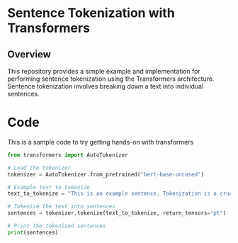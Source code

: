 # Sentence Tokenization with Transformers

## Overview

This repository provides a simple example and implementation for performing sentence tokenization using the Transformers architecture. Sentence tokenization involves breaking down a text into individual sentences.

# Code

This is a sample code to try getting hands-on with transformers

```python
from transformers import AutoTokenizer

# Load the tokenizer
tokenizer = AutoTokenizer.from_pretrained("bert-base-uncased")

# Example text to tokenize
text_to_tokenize = "This is an example sentence. Tokenization is a crucial NLP task."

# Tokenize the text into sentences
sentences = tokenizer.tokenize(text_to_tokenize, return_tensors="pt")

# Print the tokenized sentences
print(sentences)
```